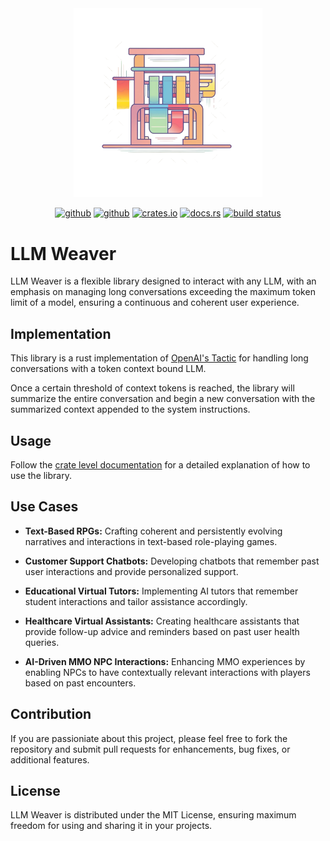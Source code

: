 <div align="center">
    <img src="./assets/loom-logo-1024x1024.png" width="60%">

[<img alt="github" src="https://img.shields.io/badge/maintenance%20status-actively%20developed-brightgreen?style=for-the-badge&labelColor=555555&logo=github" height="20">](https://github.com/snowmead/llm-weaver)
[<img alt="github" src="https://img.shields.io/badge/github-snowmead/llm_weaver-8da0cb?style=for-the-badge&labelColor=555555&logo=github" height="20">](https://github.com/snowmead/llm-weaver)
[<img alt="crates.io" src="https://img.shields.io/crates/v/llm-weaver.svg?style=for-the-badge&color=fc8d62&logo=rust" height="20">](https://crates.io/crates/llm-weaver)
[<img alt="docs.rs" src="https://img.shields.io/badge/docs.rs-llm_weaver-66c2a5?style=for-the-badge&labelColor=555555&logo=docs.rs" height="20">](https://docs.rs/llm-weaver)
[<img alt="build status" src="https://img.shields.io/github/actions/workflow/status/snowmead/llm-weaver/rust.yml?branch=main&style=for-the-badge" height="20">](https://github.com/snowmead/llm-weaver/actions?query=branch%3Amain)
</div>

# LLM Weaver

LLM Weaver is a flexible library designed to interact with any LLM, with an emphasis on managing long conversations exceeding the maximum token limit of a model, ensuring a continuous and coherent user experience.

## Implementation

This library is a rust implementation of [OpenAI's Tactic](https://platform.openai.com/docs/guides/gpt-best-practices/tactic-for-dialogue-applications-that-require-very-long-conversations-summarize-or-filter-previous-dialogue) for handling long conversations with a token context bound LLM.

Once a certain threshold of context tokens is reached, the library will summarize the entire conversation and begin a new conversation with the summarized context appended to the system instructions.

## Usage

Follow the [crate level documentation](https://docs.rs/llm-weaver/latest/llm_weaver/) for a detailed explanation of how to use the library.

## Use Cases

- **Text-Based RPGs:** Crafting coherent and persistently evolving narratives and interactions in text-based role-playing games.

- **Customer Support Chatbots:** Developing chatbots that remember past user interactions and provide personalized support.

- **Educational Virtual Tutors:** Implementing AI tutors that remember student interactions and tailor assistance accordingly.

- **Healthcare Virtual Assistants:** Creating healthcare assistants that provide follow-up advice and reminders based on past user health queries.

- **AI-Driven MMO NPC Interactions:** Enhancing MMO experiences by enabling NPCs to have contextually relevant interactions with players based on past encounters.

## Contribution

If you are passioniate about this project, please feel free to fork the repository and submit pull requests for enhancements, bug fixes, or additional features.

## License

LLM Weaver is distributed under the MIT License, ensuring maximum freedom for using and sharing it in your projects.
